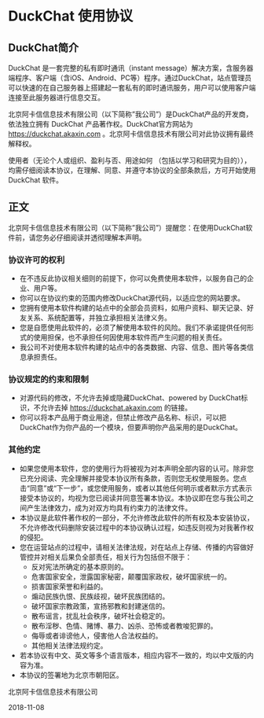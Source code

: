 # DuckChat 使用协议

## DuckChat简介

DuckChat 是一套完整的私有即时通讯（instant message）解决方案，含服务器端程序、客户端（含iOS、Android、PC等）程序。通过DuckChat，站点管理员可以快速的在自己服务器上搭建起一套私有的即时通讯服务，用户可以使用客户端连接至此服务器进行信息交互。

北京阿卡信信息技术有限公司（以下简称”我公司”）是DuckChat产品的开发商，依法独立拥有 DuckChat 产品著作权。DuckChat官方网站为 https://duckchat.akaxin.com 。北京阿卡信信息技术有限公司对此协议拥有最终解释权。

使用者（无论个人或组织、盈利与否、用途如何 （包括以学习和研究为目的）），均需仔细阅读本协议，在理解、同意、并遵守本协议的全部条款后，方可开始使用 DuckChat 软件。

## 正文

北京阿卡信信息技术有限公司（以下简称”我公司”）提醒您：在使用DuckChat软件前，请您务必仔细阅读并透彻理解本声明。

### 协议许可的权利

- 在不违反此协议相关细则的前提下，你可以免费使用本软件，以服务自己的企业、用户等。
- 你可以在协议约束的范围内修改DuckChat源代码，以适应您的网站要求。
- 您拥有使用本软件构建的站点中的全部会员资料，如用户资料、聊天记录、好友关系、系统配置等，并独立承担相关法律义务。
- 您是自愿使用此软件的，必须了解使用本软件的风险。我们不承诺提供任何形式的使用担保，也不承担任何因使用本软件而产生问题的相关责任。
- 我公司不对使用本软件构建的站点中的各类数据、内容、信息、图片等各类信息承担责任。

### 协议规定的约束和限制

- 对源代码的修改，不允许去掉或隐藏DuckChat、powered by DuckChat标识，不允许去掉 https://duckchat.akaxin.com 的链接。
- 你可以将本产品用于商业用途，但禁止修改产品名称、标识，可以把DuckChat作为你产品的一个模块，但要声明你产品采用的是DuckChat。

### 其他约定

- 如果您使用本软件，您的使用行为将被视为对本声明全部内容的认可。除非您已充分阅读、完全理解并接受本协议所有条款，否则您无权使用服务。您点击“同意”或“下一步”，或您使用服务，或者以其他任何明示或者默示方式表示接受本协议的，均视为您已阅读并同意签署本协议。本协议即在您与我公司之间产生法律效力，成为对双方均具有约束力的法律文件。
- 本协议是此软件著作权的一部分，不允许修改此软件的所有权及本安装协议，不允许修改代码删除安装过程中的本协议确认过程，如违反则视为对我著作权的侵犯。
- 您在运营站点的过程中，请相关法律法规，对在站点上存储、传播的内容做好管控并对相关后果负全部责任，相关行为包括但不限于：
    - 反对宪法所确定的基本原则的。
    - 危害国家安全，泄露国家秘密，颠覆国家政权，破坏国家统一的。
    - 损害国家荣誉和利益的。
    - 煽动民族仇恨、民族歧视，破坏民族团结的。
    - 破坏国家宗教政策，宣扬邪教和封建迷信的。
    - 散布谣言，扰乱社会秩序，破坏社会稳定的。
    - 散布淫秽、色情、赌博、暴力、凶杀、恐怖或者教唆犯罪的。
    - 侮辱或者诽谤他人，侵害他人合法权益的。
    - 其他相关法律法规约定。
- 若本协议有中文、英文等多个语言版本，相应内容不一致的，均以中文版的内容为准。
- 本协议的签署地为北京市朝阳区。

北京阿卡信信息技术有限公司

2018-11-08
